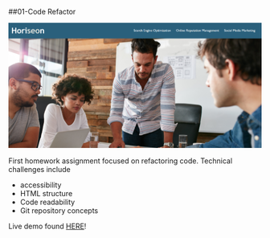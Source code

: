##01-Code Refactor

![Check it!](./Screenshot.png?raw=true "Page Preview")

First homework assignment focused on refactoring code.
Technical challenges include

- accessibility
- HTML structure
- Code readability
- Git repository concepts

Live demo found [HERE](https://sxtnkyl.github.io/01-CodeRefactor/)!
